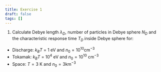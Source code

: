 ```yaml
---
title: Exercise 1
draft: false
tags: []
---
```

1. Calculate Debye length $\lambda_D$, number of particles in Debye sphere $N_D$ and the characteristic response time $T_D$ inside Debye sphere for:
- Discharge: $k_B T$ = $1\text{ eV}$ and $n_0 = 10^{10} \text{cm}^{-3}$
- Tokamak: $k_B T$ = $10^4 \text{ eV}$ and $n_0 = 10^{10} \text{ cm}^{-3}$
- Space: $T = 3 \text{ K}$ and $n_0 = 3 \text{km}^{-3}$


